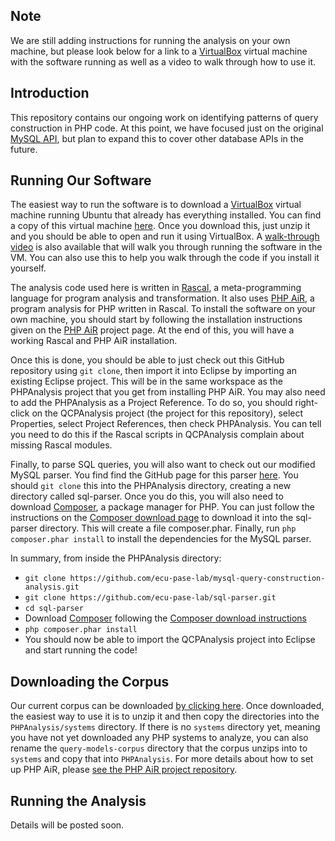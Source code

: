 Note
----

We are still adding instructions for running the analysis on your own
machine, but please look below for a link to a [VirtualBox][vbox] virtual
machine with the software running as well as a video to walk through how
to use it.

Introduction
------------

This repository contains our ongoing work on identifying patterns of query
construction in PHP code. At this point, we have focused just on the original
[MySQL API][mysql-api], but plan to expand this to cover other database
APIs in the future.

Running Our Software
--------------------

The easiest way to run the software is to download a [VirtualBox][vbox]
virtual machine running Ubuntu that already has everything installed. You can
find a copy of this virtual machine [here][vm]. Once you download this, just
unzip it and you should be able to open and run it using VirtualBox. A 
[walk-through video][video] is also available that will walk you through
running the software in the VM. You can also use this to help you walk
through the code if you install it yourself.


[vbox]: https://www.virtualbox.org/
[vm]: https://drive.google.com/open?id=0BzLdPikm-ppZQ1FqR3QxalV4ZFE
[video]: https://drive.google.com/open?id=0BzLdPikm-ppZa1dvbDlLaEhLOFk

The analysis code used here is written in [Rascal][rascal], a meta-programming
language for program analysis and transformation. It also uses [PHP AiR][PAiR],
a program analysis for PHP written in Rascal. To install the software on your own
machine, you should start by following the installation instructions given on the
[PHP AiR][PAiR] project page. At the end of this, you will have a working Rascal 
and PHP AiR installation.

[rascal]: http://www.rascal-mpl.org
[mysql-api]: http://php.net/manual/en/book.mysql.php
[PAiR]: https://github.com/cwi-swat/php-analysis

Once this is done, you should be able to just check out this GitHub repository
using `git clone`, then import it into Eclipse by importing an existing
Eclipse project. This will be in the same workspace as the PHPAnalysis
project that you get from installing PHP AiR. You may also need to add the
PHPAnalysis as a Project Reference. To do so, you should right-click on the
QCPAnalysis project (the project for this repository), select Properties,
select Project References, then check PHPAnalysis. You can tell you need to
do this if the Rascal scripts in QCPAnalysis complain about missing Rascal
modules.

Finally, to parse SQL queries, you will also want to check out our modified
MySQL parser. You find find the GitHub page for this parser [here][mysql-parser].
You should `git clone` this into the PHPAnalysis directory, creating a new
directory called sql-parser. Once you do this, you will also need to download
[Composer][composer], a package manager for PHP. You can just follow the instructions
on the [Composer download page][composer-download] to download it into the sql-parser
directory. This will create a file composer.phar. Finally, run `php composer.phar install`
to install the dependencies for the MySQL parser.

In summary, from inside the PHPAnalysis directory:
* `git clone https://github.com/ecu-pase-lab/mysql-query-construction-analysis.git`
* `git clone https://github.com/ecu-pase-lab/sql-parser.git`
* `cd sql-parser`
* Download [Composer][composer] following the [Composer download instructions][composer-download]
* `php composer.phar install`
* You should now be able to import the QCPAnalysis project into Eclipse and start running the code!

[mysql-parser]: https://github.com/ecu-pase-lab/sql-parser
[composer]: https://getcomposer.org/
[composer-download]: https://getcomposer.org/download/

Downloading the Corpus
----------------------

Our current corpus can be downloaded [by clicking here][corpus]. Once downloaded,
the easiest way to use it is to unzip it and then copy the directories into the
`PHPAnalysis/systems` directory. If there is no `systems` directory yet, meaning
you have not yet downloaded any PHP systems to analyze, you can also rename the `query-models-corpus`
directory that the corpus unzips into to `systems` and copy that into `PHPAnalysis`.
For more details about how to set up PHP AiR, please [see the PHP AiR project repository][PAiR].

[corpus]: https://drive.google.com/open?id=0BzLdPikm-ppZb3d3eDNQN3ZTblU

Running the Analysis
--------------------

Details will be posted soon. 